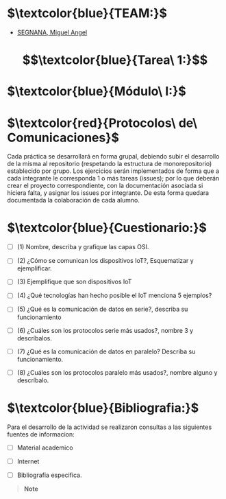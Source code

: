 


# $\textcolor{blue}{TEAM:}$


- [SEGNANA, Miguel Angel](https://github.com/guelo2019 )


# $$\textcolor{blue}{Tarea\ 1:}$$

# $\textcolor{blue}{Módulo\ I:}$

# $\textcolor{red}{Protocolos\ de\ Comunicaciones}$

Cada práctica se desarrollará en forma grupal, debiendo subir el
desarrollo de la misma al repositorio (respetando la estructura de
monorepositorio) establecido por grupo. Los ejercicios serán
implementados de forma que a cada integrante le corresponda 1 o más
tareas (issues); por lo que deberán crear el proyecto correspondiente,
con la documentación asociada si hiciera falta, y asignar los issues por
integrante. De esta forma quedara documentada la colaboración de
cada alumno.

# $\textcolor{blue}{Cuestionario:}$


- [ ] (1) Nombre, describa y grafique las capas OSI.
- [ ] (2) ¿Cómo se comunican los dispositivos IoT?, Esquematizar y ejemplificar.
- [ ] (3) Ejemplifique que son dispositivos IoT
- [ ] (4) ¿Qué tecnologías han hecho posible el IoT menciona 5 ejemplos? 
- [ ] (5) ¿Qué es la comunicación de datos en serie?, describa su funcionamiento
- [ ] (6) ¿Cuáles son los protocolos serie más usados?, nombre 3 y descríbalos.
- [ ] (7) ¿Qué es la comunicación de datos en paralelo? Describa su funcionamiento.
- [ ] (8) ¿Cuáles son los protocolos paralelo más usados?, nombre alguno y descríbalo.



# $\textcolor{blue}{Bibliografia:}$


Para el desarrollo de la actividad se realizaron consultas a las siguientes fuentes de informacion:

- [ ] Material academico
- [ ] Internet
- [ ] Bibliografia especifica.









> __Note__




